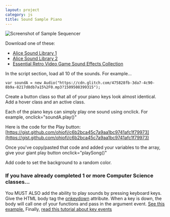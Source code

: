 ```yaml
---
layout: project
category: js
title: Sound Sample Piano
---
```

![Screenshot of Sample Sequencer](/wd\js\samplesequencer.jpg)

Download one of these:
  - [Alice Sound Library 1](https://www.alice.org/wp-content/uploads/2017/05/AliceSoundLibrary.zip)
  - [Alice Sound Library 2](https://www.alice.org/wp-content/uploads/2017/08/AliceSoundLibraryExpansionPackOne.zip)
  - [Essential Retro Video Game Sound Effects Collection](https://opengameart.org/sites/default/files/The%20Essential%20Retro%20Video%20Game%20Sound%20Effects%20Collection%20%5B512%20sounds%5D.zip)


In the script section, load all 10 of the sounds. For example...
```
var soundA = new Audio("https://cdn.glitch.com/475828fb-3da7-4c90-8b9a-8217d8db7a15%2F0.mp3?1509508399315");
```

Create a button class so that all of your piano keys look almost identical. Add a hover class and an active class.

Each of the piano keys can simply play one sound using onclick. For example, onclick="soundA.play()"

Here is the code for the Play button: [https://gist.github.com/ohiofi/c6b2bca45c7a9aa1bc9741afc1f79973](https://gist.github.com/ohiofi/c6b2bca45c7a9aa1bc9741afc1f79973)

Once you've copy/pasted that code and added your variables to the array, give your giant play button onclick="playSong()"

Add code to set the background to a random color.

### If you have already completed 1 or more Computer Science classes...

You MUST ALSO add the ability to play sounds by pressing keyboard keys.
Give the HTML body tag the [onkeydown](https://www.w3schools.com/jsref/event_onkeydown.asp) attribute. When a key is down, the body will call one of your functions and pass in the argument event. [See this example.](https://www.w3schools.com/jsref/tryit.asp?filename=tryjsref_event_key_key) Finally, [read this tutorial about key events](https://www.w3schools.com/jsref/event_key_key.asp)
